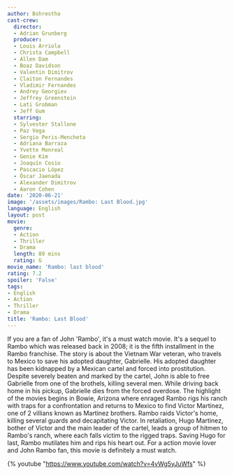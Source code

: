 ```yaml
---
author: Bshrestha
cast-crew:
  director:
  - Adrian Grunberg
  producer:
  - Louis Arriola
  - Christa Campbell
  - Allen Dam
  - Boaz Davidson
  - Valentin Dimitrov
  - Claiton Fernandes
  - Vladimir Fernandes
  - Andrey Georgiev
  - Jeffrey Greenstein
  - Lati Grobman
  - Jeff Gum
  starring:
  - Sylvester Stallone
  - Paz Vega
  - Sergio Peris-Mencheta
  - Adriana Barraza
  - Yvette Monreal
  - Genie Kim
  - Joaquín Cosio
  - Pascacio López
  - Óscar Jaenada
  - Alexander Dimitrov
  - Aaron Cohen
date: '2020-06-21'
image: '/assets/images/Rambo: Last Blood.jpg'
language: English
layout: post
movie:
  genre:
  - Action
  - Thriller
  - Drama
  length: 89 mins
  rating: G
movie_name: 'Rambo: last blood'
rating: 7.2
spoiler: 'False'
tags:
- English
- Action
- Thriller
- Drama
title: 'Rambo: Last Blood'
---
```

If you are a fan of John 'Rambo', it's a must watch movie. It's a sequel to Rambo which was released back in 2008; it is the fifth installment in the Rambo franchise. The story is about the Vietnam War veteran, who travels to Mexico to save his adopted daughter, Gabrielle. His adopted daughter has been kidnapped by a Mexican cartel and forced into prostitution. Despite severely beaten and marked by the cartel, John is able to free Gabrielle from one of the brothels, killing several men. While driving back home in his pickup, Gabrielle dies from the forced overdose. The highlight of the movies begins in Bowie, Arizona where enraged Rambo rigs his ranch with traps for a confrontation and returns to Mexico to find Victor Martinez, one of 2 villians known as Martinez brothers. Rambo raids Victor's home, killing several guards and decapitating Victor. In retaliation, Hugo Martinez, bother of Victor and the main leader of the cartel, leads a group of hitmen to Rambo's ranch, where each falls victim to the rigged traps. Saving Hugo for last, Rambo mutilates him and rips his heart out. For a action movie lover and John Rambo fan, this movie is definitely a must watch.  


{% youtube "https://www.youtube.com/watch?v=4vWg5yJuWfs" %}